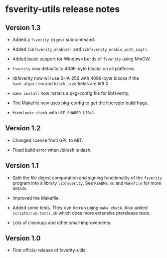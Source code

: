 # fsverity-utils release notes

## Version 1.3

* Added a `fsverity digest` subcommand.

* Added `libfsverity_enable()` and `libfsverity_enable_with_sig()`.

* Added basic support for Windows builds of `fsverity` using MinGW.

* `fsverity` now defaults to 4096-byte blocks on all platforms.

* libfsverity now will use SHA-256 with 4096-byte blocks if the
  `hash_algorithm` and `block_size` fields are left 0.

* `make install` now installs a pkg-config file for libfsverity.

* The Makefile now uses pkg-config to get the libcrypto build flags.

* Fixed `make check` with `USE_SHARED_LIB=1`.

## Version 1.2

* Changed license from GPL to MIT.

* Fixed build error when /bin/sh is dash.

## Version 1.1

* Split the file digest computation and signing functionality of the
  `fsverity` program into a library `libfsverity`.  See `README.md`
  and `Makefile` for more details.

* Improved the Makefile.

* Added some tests.  They can be run using `make check`.  Also added
  `scripts/run-tests.sh` which does more extensive prerelease tests.

* Lots of cleanups and other small improvements.

## Version 1.0

* First official release of fsverity-utils.
